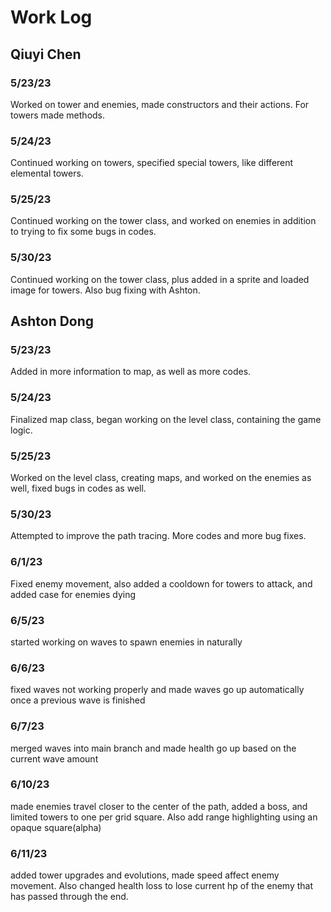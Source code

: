 # Work Log

## Qiuyi Chen

### 5/23/23

Worked on tower and enemies, made constructors and their actions. For towers
made methods.

### 5/24/23

Continued working on towers, specified special towers, like different elemental towers.

### 5/25/23

Continued working on the tower class, and worked on enemies in addition to trying to fix some bugs in codes.

### 5/30/23

Continued working on the tower class, plus added in a sprite and loaded image for towers. Also bug fixing with Ashton.

## Ashton Dong

### 5/23/23

Added in more information to map, as well as more codes.

### 5/24/23

Finalized map class, began working on the level class, containing the game logic.

### 5/25/23

Worked on the level class, creating maps, and worked on the enemies as well, fixed bugs in codes as well.

### 5/30/23

Attempted to improve the path tracing. More codes and more bug fixes.

### 6/1/23

Fixed enemy movement, also added a cooldown for towers to attack, and added case for enemies dying

### 6/5/23

started working on waves to spawn enemies in naturally

### 6/6/23

fixed waves not working properly and made waves go up automatically once a previous wave is finished

### 6/7/23

merged waves into main branch and made health go up based on the current wave amount

### 6/10/23

made enemies travel closer to the center of the path, added a boss, and limited towers to one per grid square. Also add range highlighting using an opaque square(alpha)

### 6/11/23

added tower upgrades and evolutions, made speed affect enemy movement. Also changed health loss to lose current hp of the enemy that has passed through the end.
